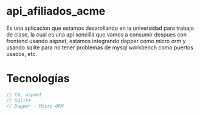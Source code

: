 # api_afiliados_acme
Es una aplicacion que estamos desarollando en la universidad para trabajo de clase,
la cual es una api sencilla que vamos a consumir despues con frontend usando aspnet, estamos integrando dapper como micro orm y usando sqlite para no tener problemas de mysql workbench como puertos usados, etc.

# Tecnologías 

```C#
// C#, aspnet
// Sqlite
// Dapper - Micro ORM

```
